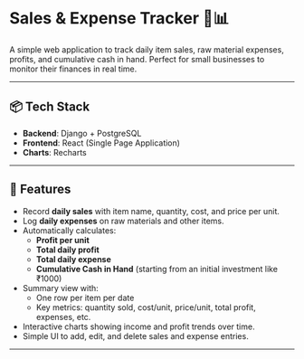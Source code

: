 # Sales & Expense Tracker 💼📊

A simple web application to track daily item sales, raw material expenses, profits, and cumulative cash in hand. Perfect for small businesses to monitor their finances in real time.

---

## 📦 Tech Stack

- **Backend**: Django + PostgreSQL
- **Frontend**: React (Single Page Application)
- **Charts**: Recharts

---

## 🚀 Features

- Record **daily sales** with item name, quantity, cost, and price per unit.
- Log **daily expenses** on raw materials and other items.
- Automatically calculates:
  - **Profit per unit**
  - **Total daily profit**
  - **Total daily expense**
  - **Cumulative Cash in Hand** (starting from an initial investment like ₹1000)
- Summary view with:
  - One row per item per date
  - Key metrics: quantity sold, cost/unit, price/unit, total profit, expenses, etc.
- Interactive charts showing income and profit trends over time.
- Simple UI to add, edit, and delete sales and expense entries.

---

